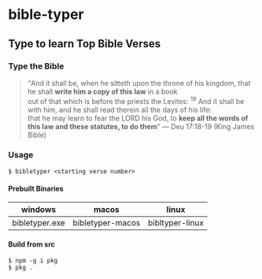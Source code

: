 # bible-typer
## Type to learn Top Bible Verses

### Type the Bible

<blockquote>
  <q>And it shall be, when he sitteth upon the throne of his kingdom, that he shall <b>write him a copy of this law</b> in a book <br>
  out of that which is before the priests the Levites: <sup>19</sup> And it shall be with him, and he shall read therein all the days of his life:<br> 
  that he may learn to fear the LORD his God, to <b>keep all the words of this law and these statutes, to do them</b></q>
                                                                                                   &mdash; Deu 17:18-19 (King James Bible)
</blockquote>

### Usage
```
$ bibletyper <starting verse number>
```

#### Prebuilt Binaries
| windows | macos | linux |
|---------|-------|-------|
| bibletyper.exe | bibletyper-macos | bibltyper-linux |

#### Build from src
```
$ npm -g i pkg
$ pkg .
```
